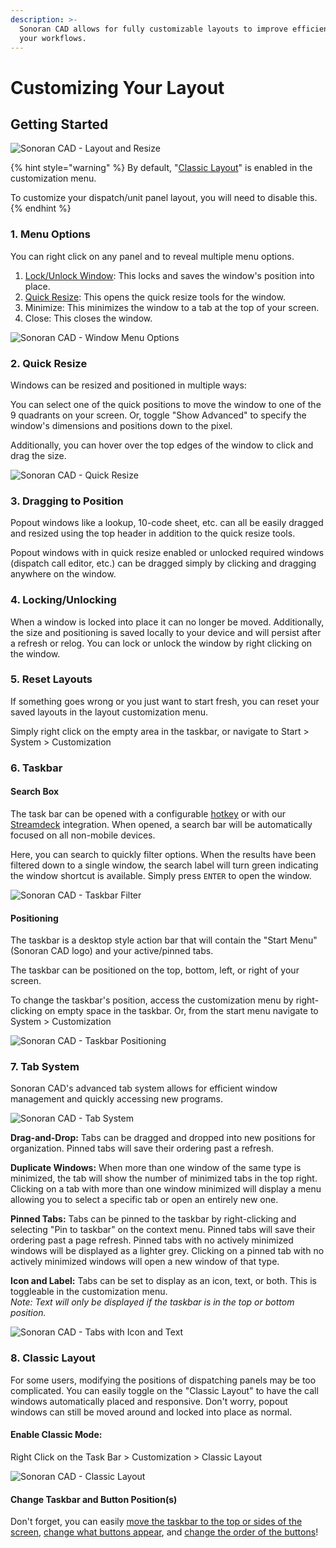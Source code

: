 ```yaml
---
description: >-
  Sonoran CAD allows for fully customizable layouts to improve efficiency in
  your workflows.
---
```


# Customizing Your Layout

## Getting Started

![Sonoran CAD - Layout and Resize](../../.gitbook/assets/layout_lock.gif)

{% hint style="warning" %}
By default, "[Classic Layout](customizing-your-layout.md#enable-classic-mode)" is enabled in the customization menu.

To customize your dispatch/unit panel layout, you will need to disable this.
{% endhint %}

### 1. Menu Options

You can right click on any panel and to reveal multiple menu options.

1. [Lock/Unlock Window](customizing-your-layout.md#4-locking-unlocking): This locks and saves the window's position into place.
2. [Quick Resize](customizing-your-layout.md#2-quick-resize): This opens the quick resize tools for the window.
3. Minimize: This minimizes the window to a tab at the top of your screen.
4. Close: This closes the window.

![Sonoran CAD - Window Menu Options](../../.gitbook/assets/image%20%28168%29.png)

### 2. Quick Resize

Windows can be resized and positioned in multiple ways:

You can select one of the quick positions to move the window to one of the 9 quadrants on your screen. Or, toggle "Show Advanced" to specify the window's dimensions and positions down to the pixel.

Additionally, you can hover over the top edges of the window to click and drag the size.

![Sonoran CAD - Quick Resize](../../.gitbook/assets/image%20%28166%29.png)

### 3. Dragging to Position

Popout windows like a lookup, 10-code sheet, etc. can all be easily dragged and resized using the top header in addition to the quick resize tools.

Popout windows with in quick resize enabled or unlocked required windows \(dispatch call editor, etc.\) can be dragged simply by clicking and dragging anywhere on the window.

### 4. Locking/Unlocking

When a window is locked into place it can no longer be moved. Additionally, the size and positioning is saved locally to your device and will persist after a refresh or relog. You can lock or unlock the window by right clicking on the window.

### 5. Reset Layouts

If something goes wrong or you just want to start fresh, you can reset your saved layouts in the layout customization menu.

Simply right click on the empty area in the taskbar, or navigate to Start &gt; System &gt; Customization

### 6. Taskbar

#### Search Box

The task bar can be opened with a configurable [hotkey](https://app.gitbook.com/@sonoran/s/sonoran-software/~/drafts/-MeOE39Q3hdjvmYX_1Gy/tutorials/other-features/configurable-hotkeys) or with our [Streamdeck](https://app.gitbook.com/@sonoran/s/sonoran-software/~/drafts/-MeOE39Q3hdjvmYX_1Gy/integration-plugins/stream-deck-integration) integration. When opened, a search bar will be automatically focused on all non-mobile devices.‌

Here, you can search to quickly filter options. When the results have been filtered down to a single window, the search label will turn green indicating the window shortcut is available. Simply press `ENTER` to open the window.

![Sonoran CAD - Taskbar Filter](../../.gitbook/assets/image%20%28202%29.png)

#### Positioning

The taskbar is a desktop style action bar that will contain the "Start Menu" \(Sonoran CAD logo\) and your active/pinned tabs.

The taskbar can be positioned on the top, bottom, left, or right of your screen.

To change the taskbar's position, access the customization menu by right-clicking on empty space in the taskbar. Or, from the start menu navigate to System &gt; Customization

![Sonoran CAD - Taskbar Positioning](../../.gitbook/assets/image%20%28191%29.png)

### 7. Tab System

Sonoran CAD's advanced tab system allows for efficient window management and quickly accessing new programs.

![Sonoran CAD - Tab System](../../.gitbook/assets/50682631f7d5d1cb885ec88710e9e80b.gif)

**Drag-and-Drop:** Tabs can be dragged and dropped into new positions for organization. Pinned tabs will save their ordering past a refresh.

**Duplicate Windows:** When more than one window of the same type is minimized, the tab will show the number of minimized tabs in the top right. Clicking on a tab with more than one window minimized will display a menu allowing you to select a specific tab or open an entirely new one.

**Pinned Tabs:** Tabs can be pinned to the taskbar by right-clicking and selecting "Pin to taskbar" on the context menu. Pinned tabs will save their ordering past a page refresh. Pinned tabs with no actively minimized windows will be displayed as a lighter grey. Clicking on a pinned tab with no actively minimized windows will open a new window of that type.

**Icon and Label:** Tabs can be set to display as an icon, text, or both. This is toggleable in the customization menu.  
_Note: Text will only be displayed if the taskbar is in the top or bottom position._

![Sonoran CAD - Tabs with Icon and Text](../../.gitbook/assets/image%20%2811%29.png)

### 8. Classic Layout

For some users, modifying the positions of dispatching panels may be too complicated. You can easily toggle on the "Classic Layout" to have the call windows automatically placed and responsive. Don't worry, popout windows can still be moved around and locked into place as normal.

#### Enable Classic Mode:

Right Click on the Task Bar &gt; Customization &gt; Classic Layout

![Sonoran CAD - Classic Layout](../../.gitbook/assets/image%20%28190%29.png)

#### Change Taskbar and Button Position\(s\)

Don't forget, you can easily [move the taskbar to the top or sides of the screen](customizing-your-layout.md#6-taskbar), [change what buttons appear](customizing-your-layout.md#7-tab-system), and [change the order of the buttons](customizing-your-layout.md#7-tab-system)!

